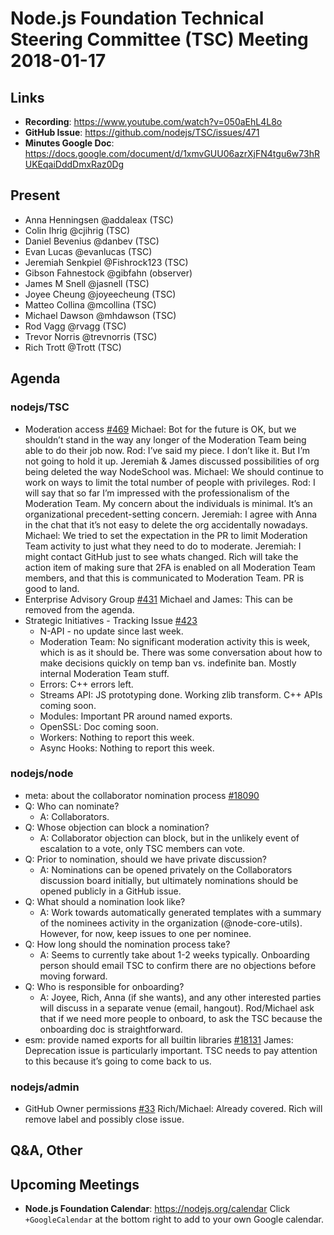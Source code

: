 # Node.js Foundation Technical Steering Committee (TSC) Meeting 2018-01-17
## Links
* **Recording**: https://www.youtube.com/watch?v=050aEhL4L8o
* **GitHub Issue**: https://github.com/nodejs/TSC/issues/471
* **Minutes Google Doc**: https://docs.google.com/document/d/1xmvGUU06azrXjFN4tgu6w73hRUKEqaiDddDmxRaz0Dg
## Present
* Anna Henningsen @addaleax (TSC)
* Colin Ihrig @cjihrig (TSC)
* Daniel Bevenius @danbev (TSC)
* Evan Lucas @evanlucas (TSC)
* Jeremiah Senkpiel @Fishrock123 (TSC)
* Gibson Fahnestock @gibfahn (observer)
* James M Snell @jasnell (TSC)
* Joyee Cheung @joyeecheung (TSC)
* Matteo Collina @mcollina (TSC)
* Michael Dawson @mhdawson (TSC)
* Rod Vagg @rvagg (TSC)
* Trevor Norris @trevnorris (TSC)
* Rich Trott @Trott (TSC)
## Agenda
### nodejs/TSC
* Moderation access [#469](https://github.com/nodejs/TSC/pull/469)
Michael: Bot for the future is OK, but we shouldn’t stand in the way any longer of the Moderation Team being able to do their job now.
Rod: I’ve said my piece. I don’t like it. But I’m not going to hold it up.
Jeremiah & James discussed possibilities of org being deleted the way NodeSchool was. 
Michael: We should continue to work on ways to limit the total number of people with privileges.
Rod: I will say that so far I’m impressed with the professionalism of the Moderation Team. My concern about the individuals is minimal. It’s an organizational precedent-setting concern.
Jeremiah: I agree with Anna in the chat that it’s not easy to delete the org accidentally nowadays.
Michael: We tried to set the expectation in the PR to limit Moderation Team 
activity to just what they need to do to moderate.
Jeremiah: I might contact GitHub just to see whats changed.
Rich will take the action item of making sure that 2FA is enabled on all Moderation Team members, and that this is communicated to Moderation Team. PR is good to land.
* Enterprise Advisory Group [#431](https://github.com/nodejs/TSC/issues/431)
Michael and James: This can be removed from the agenda.
* Strategic Initiatives - Tracking Issue [#423](https://github.com/nodejs/TSC/issues/423)
  * N-API - no update since last week.
  * Moderation Team: No significant moderation activity this is week, which is as it should be. There was some conversation about how to make decisions quickly on temp ban vs. indefinite ban. Mostly internal Moderation Team stuff.
  * Errors: C++ errors left.
  * Streams API: JS prototyping done. Working zlib transform. C++ APIs coming soon.
  * Modules: Important PR around named exports.
  * OpenSSL: Doc coming soon.
  * Workers: Nothing to report this week.
  * Async Hooks: Nothing to report this week.
### nodejs/node
* meta: about the collaborator nomination process [#18090](https://github.com/nodejs/node/issues/18090)
* Q: Who can nominate?
  * A: Collaborators. 
* Q: Whose objection can block a nomination?
  * A: Collaborator objection can block, but in the unlikely event of escalation to a vote, only TSC members can vote.
* Q: Prior to nomination, should we have private discussion?
  * A: Nominations can be opened privately on the Collaborators discussion board initially, but ultimately nominations should be opened publicly in a GitHub issue.
* Q: What should a nomination look like?
  * A: Work towards automatically generated templates with a summary of the nominees activity in the organization (@node-core-utils). However, for now, keep issues to one per nominee.
* Q: How long should the nomination process take?
  * A: Seems to currently take about 1-2 weeks typically. Onboarding person should email TSC to confirm there are no objections before moving forward.
* Q: Who is responsible for onboarding?
  * A: Joyee, Rich, Anna (if she wants), and any other interested parties will discuss in a separate venue (email, hangout). Rod/Michael ask that if we need more people to onboard, to ask the TSC because the onboarding doc is straightforward.
* esm: provide named exports for all builtin libraries [#18131](https://github.com/nodejs/node/pull/18131)
James: Deprecation issue is particularly important. TSC needs to pay attention to this because it’s going to come back to us.
### nodejs/admin
* GitHub Owner permissions [#33](https://github.com/nodejs/admin/issues/33)
Rich/Michael: Already covered. Rich will remove label and possibly close issue.
## Q&A, Other
## Upcoming Meetings
* **Node.js Foundation Calendar**: https://nodejs.org/calendar
Click `+GoogleCalendar` at the bottom right to add to your own Google calendar.
